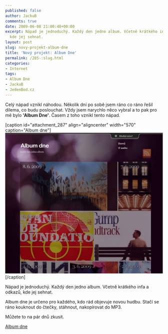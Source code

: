```yaml
---
published: false
author: JackuB
comments: true
date: 2009-06-08 21:00:48+00:00
excerpt: Nápad je jednoduchý. Každý den jedno album. Včetně krátkého infa a odkazů,
  kde jej sehnat.
layout: post
slug: novy-projekt-album-dne
title: 'Nový projekt: Album Dne'
permalink: /285-:slug.html
categories:
- Internet
tags:
- Album Dne
- JackuB
- JedenBod.cz
---
```


Celý nápad vznikl náhodou. Několik dní po sobě jsem ráno co ráno řešil dilema, co budu poslouchat. Vždy jsem narychlo něco vybral a to pak pro mě bylo **'Album Dne'**. Časem z toho vznikl tento nápad.

[caption id="attachment_287" align="aligncenter" width="570" caption="Album dne"][![Album dne](/uploads/2009/06/album-dne-570x509.jpg)](http://albumdne.jedenbod.cz/)[/caption]

Nápad je jednoduchý. Každý den jedno album. Včetně krátkého infa a odkazů, kde jej sehnat.

Album dne je určeno pro každého, kdo rád objevuje novou hudbu. Stačí se ráno kouknout do čtečky, stáhnout, nakopírovat do MP3.

Můžete to na pár dnů zkusit.

[Album dne](http://albumdne.jedenbod.cz/)
